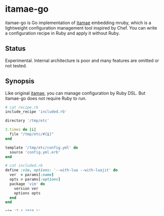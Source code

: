 # itamae-go

itamae-go is Go implementation of [itamae](https://github.com/itamae-kitchen/itamae) embedding mruby, which is a lightweight configuration management tool inspired by Chef.
You can write a configuration recipe in Ruby and apply it without Ruby.

## Status

Experimental. Internal architecture is poor and many features are omitted or not tested.

## Synopsis

Like original [itamae](https://github.com/itamae-kitchen/itamae), you can manage configuration by Ruby DSL. But itamae-go does not require Ruby to run.

```rb
# cat recipe.rb
include_recipe 'included.rb'

directory '/tmp/etc'

3.times do |i|
  file "/tmp/etc/#{i}"
end

template '/tmp/etc/config.yml' do
  source 'config.yml.erb'
end
```

```rb
# cat included.rb
define :vim, options: '--with-lua --with-luajit' do
  ver  = params[:name]
  opts = params[:options]
  package 'vim' do
    version ver
    options opts
  end
end

vim '7.4.1910-1'

service 'mysqld' do
  action [:start, :enable]
end
```

```bash
# ./itamae-go local -j node.json recipe.rb
 INFO : Starting itamae...
 INFO : Recipe: recipe.rb
 INFO :   Recipe: included.rb
 INFO : package[vim] executed will change from 'false' to 'true'
 INFO : service[mysqld] executed will change from 'false' to 'true'
 INFO : service[mysqld] executed will change from 'false' to 'true'
 INFO : directory[/tmp/etc] executed will change from 'false' to 'true'
 INFO : file[/tmp/etc/0] executed will change from 'false' to 'true'
 INFO : file[/tmp/etc/1] executed will change from 'false' to 'true'
 INFO : file[/tmp/etc/2] executed will change from 'false' to 'true'
 INFO : file[/tmp/etc/config.yml] executed will change from 'false' to 'true'
```

## Installation

You can download itamae-go binary from [Releases](https://github.com/k0kubun/itamae-go/releases) for OSX and Linux.

### Build

```
$ make
```

## How to write recipes

See [itamae's reference](https://github.com/itamae-kitchen/itamae/wiki).

### Supported features

You can use only the features listed below.

- Resources
  - [x] execute resource
  - [x] package resource
  - [x] directory resource
  - [x] git resource
  - [x] file resource
  - [x] template resource
  - [x] link resource
  - [x] service resource
  - [ ] user resource
  - [ ] group resource
  - [ ] remote\_file resource
  - [ ] remote\_directory resource
  - [ ] gem\_package resource
  - [ ] http\_request resource
  - [ ] local\_ruby\_block resource
- [x] Definitions
- [x] Including Recipes
- [x] Node Attributes
- [ ] run\_command
- [ ] Host Inventory
- [ ] Plugins

### Supported platforms

- Arch Linux
- Debian
- OSX
- Ubuntu

## Contribution

1. Fork ([https://github.com/k0kubun/itamae-go/fork](https://github.com/k0kubun/itamae-go/fork))
2. Create a feature branch
3. Commit your changes
4. Rebase your local changes against the master branch
5. Run test suite with the `go test ./...` command and confirm that it passes
6. Run `gofmt -s`
7. Create a new Pull Request

## Notes

Thanks to the original implementation.

https://github.com/itamae-kitchen/itamae

## Author

[Takashi Kokubun](https://github.com/k0kubun)
